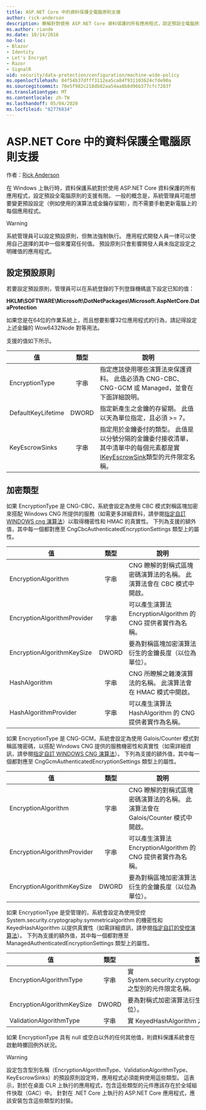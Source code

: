 ```yaml
---
title: ASP.NET Core 中的資料保護全電腦原則支援
author: rick-anderson
description: 瞭解針對使用 ASP.NET Core 資料保護的所有應用程式，設定預設全電腦原則的支援。
ms.author: riande
ms.date: 10/14/2016
no-loc:
- Blazor
- Identity
- Let's Encrypt
- Razor
- SignalR
uid: security/data-protection/configuration/machine-wide-policy
ms.openlocfilehash: 84f54b37dfff3112ea5ca84f931103624cfde90a
ms.sourcegitcommit: 70e5f982c218db82aa54aa8b8d96b377cfc7283f
ms.translationtype: MT
ms.contentlocale: zh-TW
ms.lasthandoff: 05/04/2020
ms.locfileid: "82776834"
---
```

# <a name="data-protection-machine-wide-policy-support-in-aspnet-core"></a>ASP.NET Core 中的資料保護全電腦原則支援

作者：[Rick Anderson](https://twitter.com/RickAndMSFT)

在 Windows 上執行時，資料保護系統對於使用 ASP.NET Core 資料保護的所有應用程式，設定預設全電腦原則的支援有限。 一般的概念是，系統管理員可能想要變更預設設定（例如使用的演算法或金鑰存留期），而不需要手動更新電腦上的每個應用程式。

> [!WARNING]
> 系統管理員可以設定預設原則，但無法強制執行。 應用程式開發人員一律可以使用自己選擇的其中一個來覆寫任何值。 預設原則只會影響開發人員未指定設定之明確值的應用程式。

## <a name="setting-default-policy"></a>設定預設原則

若要設定預設原則，管理員可以在系統登錄的下列登錄機碼底下設定已知的值：

**HKLM\SOFTWARE\Microsoft\DotNetPackages\Microsoft.AspNetCore.DataProtection**

如果您是在64位的作業系統上，而且想要影響32位應用程式的行為，請記得設定上述金鑰的 Wow6432Node 對等用法。

支援的值如下所示。

| 值              | 類型   | 說明 |
| ------------------ | :----: | ----------- |
| EncryptionType     | 字串 | 指定應該使用哪些演算法來保護資料。 此值必須為 CNG-CBC、CNG-GCM 或 Managed，並會在下面詳細說明。 |
| DefaultKeyLifetime | DWORD  | 指定新產生之金鑰的存留期。 此值以天為單位指定，且必須 >= 7。 |
| KeyEscrowSinks     | 字串 | 指定用於金鑰委付的類型。 此值是以分號分隔的金鑰委付接收清單，其中清單中的每個元素都是實[IKeyEscrowSink](/dotnet/api/microsoft.aspnetcore.dataprotection.keymanagement.ikeyescrowsink)類型的元件限定名稱。 |

## <a name="encryption-types"></a>加密類型

如果 EncryptionType 是 CNG-CBC，系統會設定為使用 CBC 模式對稱區塊加密來搭配 Windows CNG 所提供的服務（如需更多詳細資料，請參閱[指定自訂 WINDOWS cng 演算法](xref:security/data-protection/configuration/overview#specifying-custom-windows-cng-algorithms)）以取得機密性和 HMAC 的真實性。 下列為支援的額外值，其中每一個都對應至 CngCbcAuthenticatedEncryptionSettings 類型上的屬性。

| 值                       | 類型   | 說明 |
| --------------------------- | :----: | ----------- |
| EncryptionAlgorithm         | 字串 | CNG 瞭解的對稱式區塊密碼演算法的名稱。 此演算法會在 CBC 模式中開啟。 |
| EncryptionAlgorithmProvider | 字串 | 可以產生演算法 EncryptionAlgorithm 的 CNG 提供者實作為名稱。 |
| EncryptionAlgorithmKeySize  | DWORD  | 要為對稱區塊加密演算法衍生的金鑰長度（以位為單位）。 |
| HashAlgorithm               | 字串 | CNG 所瞭解之雜湊演算法的名稱。 此演算法會在 HMAC 模式中開啟。 |
| HashAlgorithmProvider       | 字串 | 可以產生演算法 HashAlgorithm 的 CNG 提供者實作為名稱。 |

如果 EncryptionType 是 CNG-GCM，系統會設定為使用 Galois/Counter 模式對稱區塊密碼，以搭配 Windows CNG 提供的服務機密性和真實性（如需詳細資訊，請參閱[指定自訂 WINDOWS CNG 演算法](xref:security/data-protection/configuration/overview#specifying-custom-windows-cng-algorithms)）。 下列為支援的額外值，其中每一個都對應至 CngGcmAuthenticatedEncryptionSettings 類型上的屬性。

| 值                       | 類型   | 說明 |
| --------------------------- | :----: | ----------- |
| EncryptionAlgorithm         | 字串 | CNG 瞭解的對稱式區塊密碼演算法的名稱。 此演算法會在 Galois/Counter 模式中開啟。 |
| EncryptionAlgorithmProvider | 字串 | 可以產生演算法 EncryptionAlgorithm 的 CNG 提供者實作為名稱。 |
| EncryptionAlgorithmKeySize  | DWORD  | 要為對稱區塊加密演算法衍生的金鑰長度（以位為單位）。 |

如果 EncryptionType 是受管理的，系統會設定為使用受控 System.security.cryptography.symmetricalgorithm 的機密性和 KeyedHashAlgorithm 以提供真實性（如需詳細資訊，請參閱[指定自訂的受控演算法](xref:security/data-protection/configuration/overview#specifying-custom-managed-algorithms)）。 下列為支援的額外值，其中每一個都對應至 ManagedAuthenticatedEncryptionSettings 類型上的屬性。

| 值                      | 類型   | 說明 |
| -------------------------- | :----: | ----------- |
| EncryptionAlgorithmType    | 字串 | 實 System.security.cryptography.symmetricalgorithm 之型別的元件限定名稱。 |
| EncryptionAlgorithmKeySize | DWORD  | 要為對稱式加密演算法衍生的金鑰長度（以位為單位）。 |
| ValidationAlgorithmType    | 字串 | 實 KeyedHashAlgorithm 之型別的元件限定名稱。 |

如果 EncryptionType 具有 null 或空白以外的任何其他值，則資料保護系統會在啟動時擲回例外狀況。

> [!WARNING]
> 設定包含型別名稱（EncryptionAlgorithmType、ValidationAlgorithmType、KeyEscrowSinks）的預設原則設定時，應用程式必須能夠使用這些類型。 這表示，對於在桌面 CLR 上執行的應用程式，包含這些類型的元件應該存在於全域組件快取（GAC）中。 針對在 .NET Core 上執行的 ASP.NET Core 應用程式，應該安裝包含這些類型的封裝。
